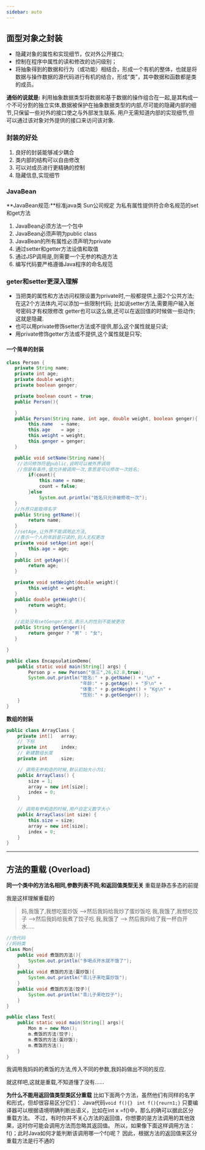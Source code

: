 ```yaml
---
sidebar: auto
---
```


## 面型对象之封装

- 隐藏对象的属性和实现细节，仅对外公开接口;
- 控制在程序中属性的读和修改的访问级别；
- 将抽象得到的数据和行为（或功能）相结合，形成一个有机的整体，也就是将数据与操作数据的源代码进行有机的结合，形成“类”，其中数据和函数都是类的成员。

**通俗的说就是:**
利用抽象数据类型将数据和基于数据的操作组合在一起,是其构成一个不可分割的独立实体,数据被保护在抽象数据类型的内部,尽可能的隐藏内部的细节,只保留一些对外的接口使之与外部发生联系.
用户无需知道内部的实现细节,但可以通过该对象对外提供的接口来访问该对象.

### 封装的好处 

1. 良好的封装能够减少耦合
2. 类内部的结构可以自由修改
3. 可以对成员进行更精确的控制
4. 隐藏信息,实现细节

### JavaBean
**JavaBean规范:**标准java类 Sun公司规定
为私有属性提供符合命名规范的set和get方法

1. JavaBean必须方法一个包中
2. JavaBean必须声明为public class
3. JavaBean的所有属性必须声明为private
4. 通过setter和getter方法设值和取值
5. 通过JSP调用是,则需要一个无参的构造方法
6. 编写代码要严格遵循Java程序的命名规范

### geter和setter更深入理解
- 当把类的属性和方法访问权限设置为private时,一般都提供上面2个公共方法;
在这2个方法体内,可以添加一些限制代码;
比如说setter方法,需要用户输入账号密码才有权限修改
getter也可以这么做,还可以在返回值的时候做一些动作;
这就是隐藏.
- 也可以用private修饰setter方法或不提供,那么这个属性就是只读;
- 用private修饰getter方法或不提供,这个属性就是只写;

#### 一个简单的封装
```java
class Person {
   private String name;
   private int age;
   private double weight;
   private boolean genger;

   private boolean count = true;
   public Person(){

   }
   public Person(String name, int age, double weight, boolean genger){
        this.name   = name;
        this.age    = age ;
        this.weight = weight;
        this.genger = genger;
   }

   public void setName(String name){
    //访问修饰符是public,说明可以被外界调用
    //但是有条件,值允许被调用一次,意思是可以修改一次姓名;
        if(count){
            this.name = name;
            count = false;
        }else
            System.out.println("姓名只允许被修改一次");
   }
   //外界只能取得名字
   public String getName(){
        return name;
   }
   //setAge,让外界不能调用此方法,
   //表示一个人的年龄是只读的,别人无权更改
   private void setAge(int age){
        this.age = age;
   }
   public int getAge(){
        return age;
   }

   private void setWeight(double weight){
        this.weight = weight;
   }
   public double getWeight(){
        return weight;
   }

   //此处没有setGenger方法,表示人的性别不能被更改
   public String getGenger(){
        return genger ? "男" : "女";
   }

}

public class EncapsulationDemo{
    public static void main(String[] args) {
        Person p = new Person("张三",26,62.8,true);
        System.out.println("姓名:" + p.getName() + "\n" +
                           "年龄:" + p.getAge() + "岁\n" +
                           "体重:" + p.getWeight() + "Kg\n" +
                           "性别:" + p.getGenger() );
    }
}
```

**数组的封装**
```java
public class ArrayClass {
	private int[]	array;
	// 下标
	private int		index;
	// 新建数组长度
	private int		size;

	// 调用无参构造的时候,默认初始大小为1;
	public ArrayClass() {
		size = 1;
		array = new int[size];
		index = 0;
	}

	// 调用有参构造的时候,用户自定义数字大小
	public ArrayClass(int size) {
		this.size = size;
		array = new int[size];
		index = 0;
	}
}
```

--------

## 方法的重载 (Overload)
**同一个类中的方法名相同,参数列表不同;和返回值类型无关**
重载是静态多态的前提

我是这样理解重载的
>妈,我饿了,我想吃蛋炒饭   -->然后我妈给我炒了蛋炒饭吃
>我,我饿了,我想吃饺子   -->然后我妈给我煮了饺子吃
>我,我饿了   -->  然后我妈给了我一杯白开水.....
```java
//伪代码
//妈妈类
class Mon{
	public void 煮饭的方法(){
		System.out.println("多喝点开水就不饿了");
	}
	public void 煮饭的方法(蛋炒饭){
		System.out.println("乖儿子来吃蛋炒饭");
	}
	public void 煮饭的方法(饺子){
		System.out.println("乖儿子来吃饺子");
	}
}

public class Test{
	public static void main(String[] args){
		Mon m = new Mon();
		m.煮饭的方法(饺子);
		m.煮饭的方法(蛋炒饭);
		m.煮饭的方法();
	}	
}
```
我调用我妈妈的煮饭的方法,传入不同的参数,我妈妈做出不同的反应.

就这样吧,这就是重载,不知道懂了没有......


**为什么不能用返回值类型类区分重载**
比如下面两个方法，虽然他们有同样的名字和形式，但却很容易区分它们：
Java代码`void f(){} ` `int f(){reurn1;}`
只要编译器可以根据语境明确判断出语义，比如在int x =f()中，那么的确可以据此区分重载方法。
不过，有时你并不关心方法的返回值，你想要的是方法调用的其他效果，这时你可能会调用方法而忽略其返回值。
所以，如果像下面这样调用方法：f()；此时Java如何才能判断该调用哪一个f()呢？
因此，根据方法的返回值来区分重载方法是行不通的

